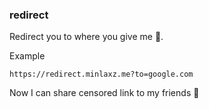 ### redirect

Redirect you to where you give me 🤪.

Example
```
https://redirect.minlaxz.me?to=google.com
```

Now I can share censored link to my friends 🤣
